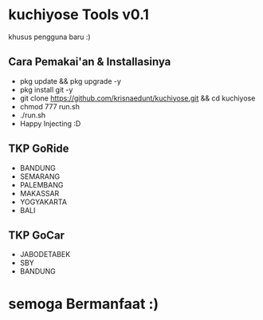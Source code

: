 # kuchiyose Tools v0.1
khusus pengguna baru :)
## Cara Pemakai'an & Installasinya
 * pkg update && pkg upgrade -y
 * pkg install git -y
 * git clone https://github.com/krisnaedunt/kuchiyose.git && cd kuchiyose
 * chmod 777 run.sh
 * ./run.sh
 * Happy Injecting :D <br>
 ## TKP GoRide
 * BANDUNG
 * SEMARANG
 * PALEMBANG
 * MAKASSAR
 * YOGYAKARTA 
 * BALI
 ## TKP GoCar
 * JABODETABEK
 * SBY
 * BANDUNG<br>
 
 # semoga Bermanfaat :)
